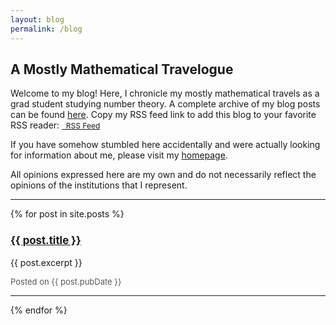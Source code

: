 ```yaml
---
layout: blog
permalink: /blog
---
```


## A Mostly Mathematical Travelogue

Welcome to my blog!  Here, I chronicle my mostly mathematical travels as a grad student studying number theory.  A complete archive of my blog posts can be found [here](https://zporat.github.io/archive.html).  Copy my RSS feed link to add this blog to your favorite RSS reader: <a href="https://zporat.github.io/feed" class="button" style="font-size:12px;"><i class="fas fa-rss" aria-hidden="true"></i>&nbsp; RSS Feed</a>

If you have somehow stumbled here accidentally and were actually looking for information about me, please visit my [homepage](https://zporat.github.io). 

All opinions expressed here are my own and do not necessarily reflect the opinions of the institutions that I represent.  

---

{% for post in site.posts %}

<h3 style="font-size: 120%"><a href="{{ post.url }}">{{ post.title }}</a></h3> 
<p> {{ post.excerpt }} </p>
<p style="color: #595959; font-size:13px"> Posted on {{ post.pubDate }} </p>   

---
{% endfor %}
